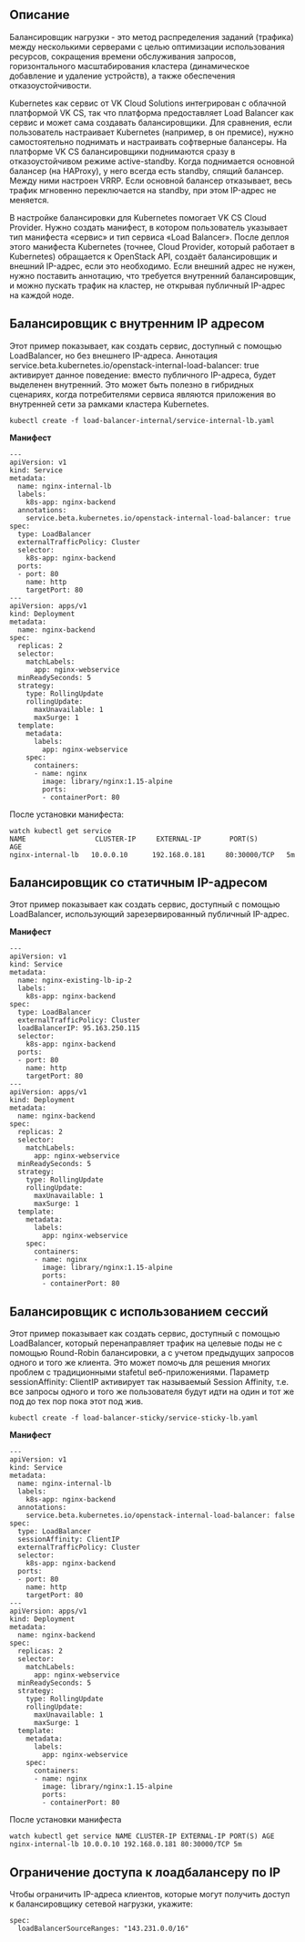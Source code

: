## Описание

Балансировщик нагрузки - это метод распределения заданий (трафика) между несколькими серверами с целью оптимизации использования ресурсов, сокращения времени обслуживания запросов, горизонтального масштабирования кластера (динамическое добавление и удаление устройств), а также обеспечения отказоустойчивости.

Kubernetes как сервис от VK Cloud Solutions интегрирован с облачной платформой VK CS, так что платформа предоставляет Load Balancer как сервис и может сама создавать балансировщики. Для сравнения, если пользователь настраивает Kubernetes (например, в он премисе), нужно самостоятельно поднимать и настраивать софтверные балансеры. На платформе VK CS балансировщики поднимаются сразу в отказоустойчивом режиме active-standby. Когда поднимается основной балансер (на HAProxy), у него всегда есть standby, спящий балансер. Между ними настроен VRRP. Если основной балансер отказывает, весь трафик мгновенно переключается на standby, при этом IP-адрес не меняется.

В настройке балансировки для Kubernetes помогает VK CS Cloud Provider. Нужно создать манифест, в котором пользователь указывает тип манифеста «сервис» и тип сервиса «Load Balancer». После деплоя этого манифеста Kubernetes (точнее, Cloud Provider, который работает в Kubernetes) обращается к OpenStack API, создаёт балансировщик и внешний IP-адрес, если это необходимо. Если внешний адрес не нужен, нужно поставить аннотацию, что требуется внутренний балансировщик, и можно пускать трафик на кластер, не открывая публичный IP-адрес на каждой ноде.

## Балансировщик с внутренним IP адресом

Этот пример показывает, как создать сервис, доступный с помощью LoadBalancer, но без внешнего IP-адреса. Аннотация service.beta.kubernetes.io/openstack-internal-load-balancer: true активирует данное поведение: вместо публичного IP-адреса, будет выделенен внутренний. Это может быть полезно в гибридных сценариях, когда потребителями сервиса являются приложения во внутренней сети за рамками кластера Kubernetes.

```
kubectl create -f load-balancer-internal/service-internal-lb.yaml
```

**Манифест**

```
---
apiVersion: v1
kind: Service
metadata:
  name: nginx-internal-lb
  labels:
    k8s-app: nginx-backend
  annotations:
    service.beta.kubernetes.io/openstack-internal-load-balancer: true
spec:
  type: LoadBalancer
  externalTrafficPolicy: Cluster
  selector:
    k8s-app: nginx-backend
  ports:
  - port: 80
    name: http
    targetPort: 80
---
apiVersion: apps/v1
kind: Deployment
metadata:
  name: nginx-backend
spec:
  replicas: 2
  selector:
    matchLabels:
      app: nginx-webservice
  minReadySeconds: 5
  strategy:
    type: RollingUpdate
    rollingUpdate:
      maxUnavailable: 1
      maxSurge: 1
  template:
    metadata:
      labels:
        app: nginx-webservice
    spec:
      containers:
      - name: nginx
        image: library/nginx:1.15-alpine
        ports:
        - containerPort: 80
```

После установки манифеста:

```
watch kubectl get service
NAME                 CLUSTER-IP     EXTERNAL-IP       PORT(S)        AGE
nginx-internal-lb   10.0.0.10      192.168.0.181     80:30000/TCP   5m
```

## Балансировщик со статичным IP-адресом

Этот пример показывает как создать сервис, доступный с помощью LoadBalancer, использующий зарезервированный публичный IP-адрес.

**Манифест**

```
---
apiVersion: v1
kind: Service
metadata:
  name: nginx-existing-lb-ip-2
  labels:
    k8s-app: nginx-backend
spec:
  type: LoadBalancer
  externalTrafficPolicy: Cluster
  loadBalancerIP: 95.163.250.115
  selector:
    k8s-app: nginx-backend
  ports:
  - port: 80
    name: http
    targetPort: 80
---
apiVersion: apps/v1
kind: Deployment
metadata:
  name: nginx-backend
spec:
  replicas: 2
  selector:
    matchLabels:
      app: nginx-webservice
  minReadySeconds: 5
  strategy:
    type: RollingUpdate
    rollingUpdate:
      maxUnavailable: 1
      maxSurge: 1
  template:
    metadata:
      labels:
        app: nginx-webservice
    spec:
      containers:
      - name: nginx
        image: library/nginx:1.15-alpine
        ports:
        - containerPort: 80
```

## Балансировщик с использованием сессий

Этот пример показывает как создать сервис, доступный с помощью LoadBalancer, который перенаправляет трафик на целевые поды не с помощью Round-Robin балансировки, а с учетом предыдущих запросов одного и того же клиента. Это может помочь для решения многих проблем с традиционными stafetul веб-приложениями. Параметр sessionAffinity: ClientIP активирует так называемый Session Affinity, т.е. все запросы одного и того же пользователя будут идти на один и тот же под до тех пор пока этот под жив.

```
kubectl create -f load-balancer-sticky/service-sticky-lb.yaml
```

**Манифест**

```
---
apiVersion: v1
kind: Service
metadata:
  name: nginx-internal-lb
  labels:
    k8s-app: nginx-backend
  annotations:
    service.beta.kubernetes.io/openstack-internal-load-balancer: false
spec:
  type: LoadBalancer
  sessionAffinity: ClientIP
  externalTrafficPolicy: Cluster
  selector:
    k8s-app: nginx-backend
  ports:
  - port: 80
    name: http
    targetPort: 80
---
apiVersion: apps/v1
kind: Deployment
metadata:
  name: nginx-backend
spec:
  replicas: 2
  selector:
    matchLabels:
      app: nginx-webservice
  minReadySeconds: 5
  strategy:
    type: RollingUpdate
    rollingUpdate:
      maxUnavailable: 1
      maxSurge: 1
  template:
    metadata:
      labels:
        app: nginx-webservice
    spec:
      containers:
      - name: nginx
        image: library/nginx:1.15-alpine
        ports:
        - containerPort: 80
```

После установки манифеста

```
watch kubectl get service NAME CLUSTER-IP EXTERNAL-IP PORT(S) AGE nginx-internal-lb 10.0.0.10 192.168.0.181 80:30000/TCP 5m
```

## Ограничение доступа к лоадбалансеру по IP

Чтобы ограничить IP-адреса клиентов, которые могут получить доступ к балансировщику сетевой нагрузки, укажите:

```
spec: 
  loadBalancerSourceRanges: "143.231.0.0/16"
```
